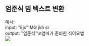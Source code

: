 ## 엄준식 밈 텍스트 변환

예시: \
input: "Ejs"`MG jkh si\
output: "엄준식"\n엄마가 준비한 식이요법\
![](https://user-images.githubusercontent.com/84012697/202564692-ff876896-a8d3-4887-a4de-c0cfba923e61.PNG)
